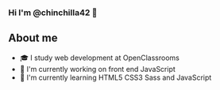 ### Hi I'm @chinchilla42 👋

## About me
- 🎓 I study web development at OpenClassrooms
- 🔭 I'm currently working on front end JavaScript
- 🌱 I'm currently learning HTML5 CSS3 Sass and JavaScript
